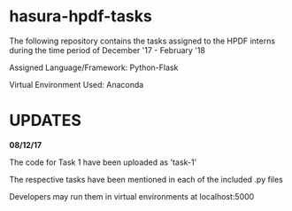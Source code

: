 # hasura-hpdf-tasks
The following repository contains the tasks assigned to the HPDF interns during the time period of December '17 - February '18

Assigned Language/Framework: Python-Flask

Virtual Environment Used: Anaconda

# UPDATES

__08/12/17__

The code for Task 1 have been uploaded as 'task-1'

The respective tasks have been mentioned in each of the included .py files

Developers may run them in virtual environments at localhost:5000
